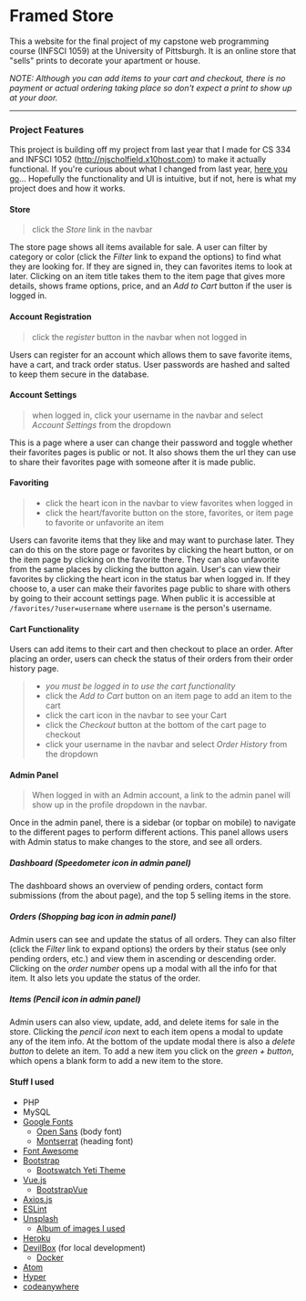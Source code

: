 # Framed Store

This a website for the final project of my capstone web programming course (INFSCI 1059) at the University of Pittsburgh. It is an online store that "sells" prints to decorate your apartment or house.

*NOTE: Although you can add items to your cart and checkout, there is no payment or actual ordering taking place so don't expect a print to show up at your door.*

---

### Project Features
This project is building off my project from last year that I made for CS 334 and INFSCI 1052 (http://njscholfield.x10host.com) to make it actually functional. If you're curious about what I changed from last year, [here you go](https://github.com/njscholfield/framed-website/compare/45b27551ca7f27d270c6410f2310dcb2ae0c1342...master)... Hopefully the functionality and UI is intuitive, but if not, here is what my project does and how it works.

#### Store
> click the *Store* link in the navbar

The store page shows all items available for sale. A user can filter by category or color (click the *Filter* link to expand the options) to find what they are looking for. If they are signed in, they can favorites items to look at later. Clicking on an item title takes them to the item page that gives more details, shows frame options, price, and an *Add to Cart* button if the user is logged in.

#### Account Registration
> click the *register* button in the navbar when not logged in

Users can register for an account which allows them to save favorite items, have a cart, and track order status. User passwords are hashed and salted to keep them secure in the database.

#### Account Settings
> when logged in, click your username in the navbar and select *Account Settings* from the dropdown

This is a page where a user can change their password and toggle whether their favorites pages is public or not. It also shows them the url they can use to share their favorites page with someone after it is made public.

#### Favoriting
> - click the heart icon in the navbar to view favorites when logged in
> - click the heart/favorite button on the store, favorites, or item page to favorite or unfavorite an item

Users can favorite items that they like and may want to purchase later. They can do this on the store page or favorites by clicking the heart button, or on the item page by clicking on the favorite there. They can also unfavorite from the same places by clicking the button again. User's can view their favorites by clicking the heart icon in the status bar when logged in. If they choose to, a user can make their favorites page public to share with others by going to their account settings page. When public it is accessible at `/favorites/?user=username` where `username` is the person's username.

#### Cart Functionality
Users can add items to their cart and then checkout to place an order. After placing an order, users can check the status of their orders from their order history page.
> - *you must be logged in to use the cart functionality*
> - click the *Add to Cart* button on an item page to add an item to the cart
> - click the cart icon in the navbar to see your Cart
> - click the *Checkout* button at the bottom of the cart page to checkout
> - click your username in the navbar and select *Order History* from the dropdown

#### Admin Panel
> When logged in with an Admin account, a link to the admin panel will show up in the profile dropdown in the navbar.

Once in the admin panel, there is a sidebar (or topbar on mobile) to navigate to the different pages to perform different actions. This panel allows users with Admin status to make changes to the store, and see all orders.

##### Dashboard (Speedometer icon in admin panel)
The dashboard shows an overview of pending orders, contact form submissions (from the about page), and the top 5 selling items in the store.

##### Orders (Shopping bag icon in admin panel)
Admin users can see and update the status of all orders. They can also filter (click the *Filter* link to expand options) the orders by their status (see only pending orders, etc.) and view them in ascending or descending order. Clicking on the *order number* opens up a modal with all the info for that item. It also lets you update the status of the order.

##### Items (Pencil icon in admin panel)
Admin users can also view, update, add, and delete items for sale in the store. Clicking the *pencil icon* next to each item opens a modal to update any of the item info. At the bottom of the update modal there is also a *delete button* to delete an item. To add a new item you click on the *green + button*, which opens a blank form to add a new item to the store.

#### Stuff I used
- PHP
- MySQL
- [Google Fonts](https://fonts.google.com)
  - [Open Sans](https://fonts.google.com/specimen/Open+Sans) (body font)
  - [Montserrat](https://fonts.google.com/specimen/Montserrat) (heading font)
- [Font Awesome](https://fontawesome.com)
- [Bootstrap](https://getbootstrap.com)
  - [Bootswatch Yeti Theme](https://bootswatch.com/yeti/)
- [Vue.js](https://vuejs.org/)
  - [BootstrapVue](https://bootstrap-vue.js.org/)
- [Axios.js](https://github.com/axios/axios)
- [ESLint](https://eslint.org/)
- [Unsplash](https://unsplash.com/)
  - [Album of images I used](https://unsplash.com/collections/1953059/framed)
- [Heroku](https://heroku.compress)
- [DevilBox](http://devilbox.org/) (for local development)
  - [Docker](https://www.docker.com/)
- [Atom](https://atom.io)
- [Hyper](https://hyper.is)
- [codeanywhere](https://codeanywhere.com/)
